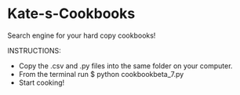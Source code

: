 # Kate-s-Cookbooks
Search engine for your hard copy cookbooks!

INSTRUCTIONS:
 - Copy the .csv and .py files into the same folder on your computer.
 - From the terminal run $ python cookbookbeta_7.py
 - Start cooking!
